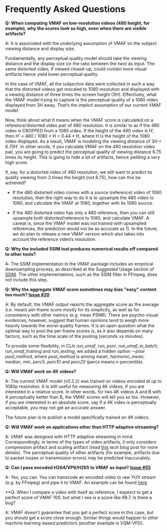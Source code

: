 # Frequently Asked Questions

**Q: When computing VMAF on low-resolution videos (480 height, for example), why the scores look so high, even when there are visible artifacts?**

A: It is associated with the underlying assumption of VMAF on the subject viewing distance and display size.

Fundamentally, any perceptual quality model should take the viewing distance and the display size (or the ratio between the two) as input. The same distorted video, if viewed closed-up, could contain more visual artifacts hence yield lower perceptual quality.

In the case of VMAF, all the subjective data were collected in such a way that the distorted videos get rescaled to 1080 resolution and displayed with a viewing distance of three times the screen height (3H). Effectively, what the VMAF model trying to capture is the perceptual quality of a 1080 video displayed from 3H away. That’s the implicit assumption of our current VMAF model.

Now, think about what it means when the VMAF score is calculated on a reference/distorted video pair of 480 resolution. It is similar to as if the 480 video is CROPPED from a 1080 video. If the height of the 480 video is H’, then H’ = 480 / 1080 * H = 0.44 * H, where H is the height of the 1080 video displayed. As a result, VMAF is modeling the viewing distance of 3*H = 6.75*H’. In other words, if you calculate VMAF on the 480 resolution video pair, you are going to predict the perceptual quality of viewing distance 6.75 times its height. This is going to hide a lot of artifacts, hence yielding a very high score.

If, say, for a distorted video of 480 resolution, we still want to predict its quality viewing from 3 times the height (not 6.75), how can this be achieved? 

- If the 480 distorted video comes with a source (reference) video of 1080 resolution, then the right way to do it is to upsample the 480 video to 1080, and calculate the VMAF at 1080, together with its 1080 source.

- If the 480 distorted video has only a 480 reference, then you can still upsample both distorted/reference to 1080, and calculate VMAF. A caveat is, since the VMAF model was not trained with upsampled references, the prediction would not be as accurate as 1). In the future, we do plan to release a new VMAF version which also takes into account the reference video’s resolution.

**Q: Why the included SSIM tool produces numerical results off compared to other tools?**

A: The SSIM implementation in the VMAF package includes an empirical downsampling process, as described at the Suggested Usage section of [SSIM](https://ece.uwaterloo.ca/~z70wang/research/ssim/). The other implementations, such as the SSIM filter in FFmpeg, does not include this step.

**Q: Why the aggregate VMAF score sometimes may bias "easy" content too much? [Issue #20](https://github.com/Netflix/vmaf/issues/20)**

A: By default, the VMAF output reports the aggregate score as the average (i.e. mean) per-frame score mostly for its simplicity, as well as for consistency with other metrics (e.g. mean PSNR). There are psycho-visual evidences, however, suggest that human opinions tend to weigh more heavily towards the worst-quality frames. It is an open question what the optimal way to pool the per-frame scores is, as it also depends on many factors, such as the time scale of the pooling (seconds vs minutes).

To provide some flexibility, in CLIs *run_vmaf*, *run_psnr*, *run_vmaf_in_batch*, *run_vmaf_training* and *run_testing*, we added a hidden option *--pool pool_method*, where *pool_method* is among *mean*, *harmonic_mean*, *median*, *min*, *perc5*, *perc10* and *perc20* (percx means x-percentile).

**Q: Will VMAF work on 4K videos?**

A: The current VMAF model (v0.3.2) was trained on videos encoded at *up to* 1080p resolution. It is still useful for measuring 4K videos, if you are interested in a relative score. In other words, for two 4K videos A and B with A perceptually better than B, the VMAF scores will tell you so too. However, if you are interested in an absolute score, say if a 4K video is perceptually acceptable, you may not get an accurate answer.

The future plan is to publish a model specifically trained on 4K videos.

**Q: Will VMAF work on applications other than HTTP adaptive streaming?**

A: VMAF was designed with HTTP adaptive streaming in mind. Correspondingly, in terms of the types of video artifacts, it only considers compression artifact and scaling artifact (read [this](http://techblog.netflix.com/2016/06/toward-practical-perceptual-video.html) tech blog post for more details). The perceptual quality of other artifacts (for example, artifacts due to packet losses or transmission errors) may be predicted inaccurately.

**Q: Can I pass encoded H264/VP9/H265 to VMAF as input? [Issue #55](https://github.com/Netflix/vmaf/issues/55)**

A: Yes, you can. You can transcode an encoded video to raw YUV stream (e.g. by FFmpeg) and pipe it to VMAF. An example can be found [here](https://github.com/Netflix/vmaf/blob/master/ffmpeg2vmaf).

**Q: When I compare a video with itself as reference, I expexct to get a perfect score of VMAF 100, but what I see is a score like 98.7. Is there a bug?

A: VMAF doesn't guarantee that you get a perfect score in this case, but you should get a score close enough. Similar things would happen to other machine learning-based predictors (another example is VQM-VFD).
